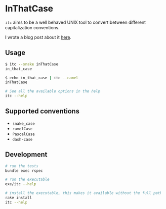 # InThatCase

`itc` aims to be a well behaved UNIX tool to convert between different
capitalization conventions.

I wrote a blog post about it [here](http://alcesleo.github.io/2016/11/03/exemplary-design/).

## Usage

```bash
$ itc --snake inThatCase
in_that_case

$ echo in_that_case | itc --camel
inThatCase

# See all the available options in the help
itc --help
```

## Supported conventions

* `snake_case`
* `camelCase`
* `PascalCase`
* `dash-case`

## Development

```bash
# run the tests
bundle exec rspec

# run the executable
exe/itc --help

# install the executable, this makes it available without the full path
rake install
itc --help
```
